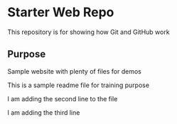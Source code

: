 # Starter Web Repo

This repository is for showing how Git and GitHub work

## Purpose

Sample website with plenty of files for demos

This is a sample readme file for training purpose


I am adding the second line to the file 


I am adding the third line 

